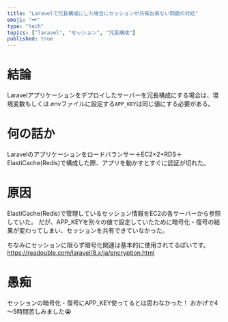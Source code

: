 ```yaml
---
title: "Laravelで冗長構成にした場合にセッションが共有出来ない問題の対処"
emoji: "🗝️"
type: "tech"
topics: ["laravel", "セッション", "冗長構成"]
published: true
---
```


# 結論

Laravelアプリケーションをデプロイしたサーバーを冗長構成にする場合は、環境変数もしくは.envファイルに設定する`APP_KEY`は同じ値にする必要がある。

# 何の話か

Laravelのアプリケーションをロードバランサー＋EC2×2+RDS＋ElastiCache(Redis)で構成した際、アプリを動かすとすぐに認証が切れた。

# 原因

ElastiCache(Redis)で管理しているセッション情報をEC2の各サーバーから参照していた。
だが、APP_KEYを別々の値で設定していたために暗号化・復号の結果が変わってしまい、セッションを共有できていなかった。

ちなみにセッションに限らず暗号化関連は基本的に使用されてるぽいです。
https://readouble.com/laravel/8.x/ja/encryption.html

# 愚痴

セッションの暗号化・復号にAPP_KEY使ってるとは思わなかった！
おかげで4～5時間苦しみました😭